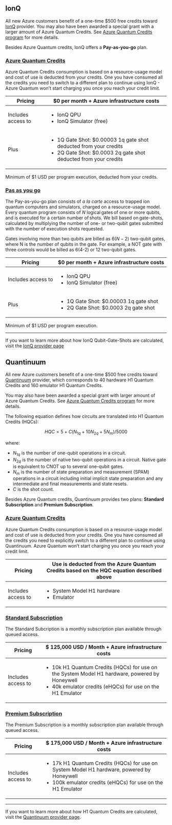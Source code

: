## IonQ 

All new Azure customers benefit of a one-time $500 free credits toward [IonQ](https://ionq.com/) provider. You may also have been awarded a special grant with a larger amount of Azure Quantum Credits. See [Azure Quantum Credits program](https://aka.ms/aq/credits) for more details. 

Besides Azure Quantum credits, IonQ offers a **Pay-as-you-go** plan. 

### [Azure Quantum Credits](#tab/tabid-AQcredits)

Azure Quantum Credits consumption is based on a resource-usage model and cost of use is deducted from your credits. One you have consumed all the credits you need to switch to a different plan to continue using IonQ - Azure Quantum won’t start charging you once you reach your credit limit. 
 
|Pricing | $0 per month + Azure infrastructure costs |
|---|---|  
|Includes access to | <ul><li>IonQ QPU</li><li>IonQ Simulator (free)</li></ul>|
|Plus |<ul><li>1Q Gate Shot: $0.00003 1q gate shot deducted from your credits</li><li>2Q Gate Shot: $0.0003 2q gate shot deducted from your credits</li></ul>|

Minimum of $1 USD per program execution, deducted from your credits. 

### [Pas as you go](#tab/tabid-paygo)

The Pay-as-you-go plan consists of *a la carte* access to trapped ion quantum computers and simulators, charged on a resource-usage model.  
Every quantum program consists of $N$ logical gates of one or more qubits, and is executed for a certain number of shots. We bill based on gate-shots, calculated by 
multiplying the number of one- or two-qubit gates submitted with the number of execution shots requested.  

Gates involving more than two qubits are billed as $6(N-2)$ two-qubit gates, where N is the number of qubits in the gate. For example, a NOT gate with three controls would 
be billed as 6(4-2) or 12 two-qubit gates.  

|Pricing | $0 per month + Azure infrastructure costs |
|---|---|  
|Includes access to | <ul><li>IonQ QPU</li><li>IonQ Simulator (free)</li></ul>|
|Plus |<ul><li>1Q Gate Shot: $0.00003 1q gate shot</li><li>2Q Gate Shot: $0.0003 2q gate shot</li></ul>|

Minimum of $1 USD per program execution.  

***

If you want to learn more about how IonQ Qubit-Gate-Shots are calculated, visit the [IonQ provider page](xref:microsoft.quantum.providers.ionq)

## Quantinuum 

All new Azure customers benefit of a one-time $500 free credits toward [Quantinuum](https://www.quantinuum.com/) provider, which corresponds to 40 hardware H1 Quantum Credits and 160 emulator H1 Quantum Credits. 

You may also have been awarded a special grant with larger amount of Azure Quantum Credits. See [Azure Quantum Credits program](https://aka.ms/aq/credits) for more details. 

The following equation defines how circuits are translated into H1 Quantum Credits (HQCs):

$$
HQC = 5 + C(N_{1q} + 10 N_{2q} + 5 N_m)/5000
$$

where:

- $N_{1q}$ is the number of one-qubit operations in a circuit.
- $N_{2q}$ is the number of native two-qubit operations in a circuit. Native gate is equivalent to CNOT up to several one-qubit gates.
- $N_{m}$ is the number of state preparation and measurement (SPAM) operations in a circuit including initial implicit state preparation and any intermediate and final measurements and state resets.
- $C$ is the shot count.

Besides Azure Quantum credits, Quantinuum provides two plans: **Standard Subscription** and **Premium Subscription**. 

### [Azure Quantum Credits](#tab/tabid-AQcreditsQ)

Azure Quantum Credits consumption is based on a resource-usage model and cost of use is deducted from your credits. One you have consumed all the credits you need to explicitly switch to a different plan to continue using Quantinuum. Azure Quantum won’t start charging you once you reach your credit limit. 

|Pricing | Use is deducted from the Azure Quantum Credits based on the HQC equation described above |
|---|---|  
|Includes access to | <ul><li>System Model H1 hardware</li><li>Emulator </li></ul>|

### [Standard Subscription](#tab/tabid-standard)

The Standard Subcription is a monthly subscription plan available through queued access. 

|Pricing| $ 125,000 USD / Month + Azure infrastructure costs |
|---|---|
|Includes access to | <ul><li>10k H1 Quantum Credits (HQCs) for use on the System Model H1 hardware, powered by Honeywell</li><li>40k emulator credits (eHQCs) for use on the H1 Emulator</li></ul>|

### [Premium Subscription](#tab/tabid-premium)
 
The Premium Subscription is a monthly subscription plan available through queued access.

| Pricing |$ 175,000 USD / Month + Azure infrastructure costs |
|---|---| 
|Includes access to | <ul><li>17k H1 Quantum Credits (HQCs) for use on System Model H1 hardware, powered by Honeywell</li><li>100k emulator credits (eHQCs) for use on the H1 Emulator</li></ul>|
***

If you want to learn more about how H1 Quantum Credits are calculated, visit the [Quantinuum provider page](xref:microsoft.quantum.providers.honeywell).
